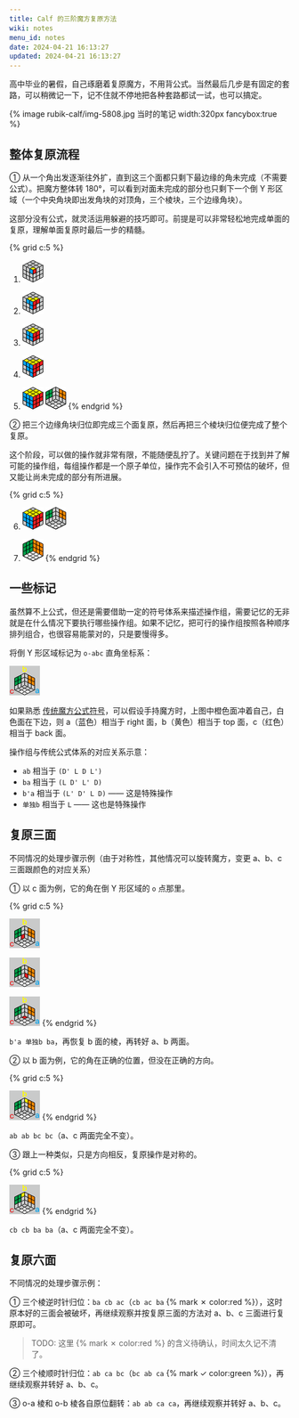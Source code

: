 ```yaml
---
title: Calf 的三阶魔方复原方法
wiki: notes
menu_id: notes
date: 2024-04-21 16:13:27
updated: 2024-04-21 16:13:27
---
```

高中毕业的暑假，自己琢磨着复原魔方，不用背公式。当然最后几步是有固定的套路，可以稍微记一下，记不住就不停地把各种套路都试一试，也可以搞定。

{% image rubik-calf/img-5808.jpg 当时的笔记 width:320px fancybox:true %}

## 整体复原流程

① 从一个角出发逐渐往外扩，直到这三个面都只剩下最边缘的角未完成（不需要公式）。把魔方整体转 180°，可以看到对面未完成的部分也只剩下一个倒 Y 形区域（一个中央角块即出发角块的对顶角，三个棱块，三个边缘角块）。

这部分没有公式，就灵活运用躲避的技巧即可。前提是可以非常轻松地完成单面的复原，理解单面复原时最后一步的精髓。

{% grid c:5 %}
<!-- cell -->
1. ![0-1](../notes/rubik-calf/0-1.png)
<!-- cell -->
2. ![0-2](../notes/rubik-calf/0-2.png)
<!-- cell -->
3. ![0-3](../notes/rubik-calf/0-3.png)
<!-- cell -->
4. ![0-4](../notes/rubik-calf/0-4.png)
<!-- cell -->
5. ![0-5a](../notes/rubik-calf/0-5a.png) ![0-5b](../notes/rubik-calf/0-5b.png)
{% endgrid %}

② 把三个边缘角块归位即完成三个面复原，然后再把三个棱块归位便完成了整个复原。

这个阶段，可以做的操作就非常有限，不能随便乱拧了。关键问题在于找到并了解可能的操作组，每组操作都是一个原子单位，操作完不会引入不可预估的破坏，但又能让尚未完成的部分有所进展。

{% grid c:5 %}
<!-- cell -->
6. ![0-6a](../notes/rubik-calf/0-5a.png) ![0-6b](../notes/rubik-calf/0-5b.png)
<!-- cell -->
7. ![0-7](../notes/rubik-calf/0-7.png)
{% endgrid %}

## 一些标记

虽然算不上公式，但还是需要借助一定的符号体系来描述操作组，需要记忆的无非就是在什么情况下要执行哪些操作组。如果不记忆，把可行的操作组按照各种顺序排列组合，也很容易能蒙对的，只是要慢得多。

将倒 Y 形区域标记为 `o-abc` 直角坐标系：

![axis](../notes/rubik-calf/axis.png)

如果熟悉 [传统魔方公式符号](http://www.mf100.org/base/about.php)，可以假设手持魔方时，上图中橙色面冲着自己，白色面在下边，则 a（蓝色）相当于 right 面，b（黄色）相当于 top 面，c（红色）相当于 back 面。

操作组与传统公式体系的对应关系示意：

- `ab` 相当于 `(D' L D L')`
- `ba` 相当于 `(L D' L' D)`
- `b'a` 相当于 `(L' D' L D)` —— 这是特殊操作
- `单独b` 相当于 `L` —— 这也是特殊操作

## 复原三面

不同情况的处理步骤示例（由于对称性，其他情况可以旋转魔方，变更 a、b、c 三面跟颜色的对应关系）

① 以 c 面为例，它的角在倒 Y 形区域的 `o` 点那里。

{% grid c:5 %}
<!-- cell -->
![2-1](../notes/rubik-calf/2-1.png)
<!-- cell -->
![2-2](../notes/rubik-calf/2-2.png)
<!-- cell -->
![2-3](../notes/rubik-calf/2-3.png)
{% endgrid %}

`b'a 单独b ba`，再恢复 b 面的棱，再转好 a、b 两面。

② 以 b 面为例，它的角在正确的位置，但没在正确的方向。

{% grid c:5 %}
<!-- cell -->
![3-1](../notes/rubik-calf/3-1.png)
{% endgrid %}

`ab ab bc bc`（a、c 两面完全不变）。

③ 跟上一种类似，只是方向相反，复原操作是对称的。

{% grid c:5 %}
<!-- cell -->
![3-2](../notes/rubik-calf/3-2.png)
{% endgrid %}

`cb cb ba ba`（a、c 两面完全不变）。

## 复原六面

不同情况的处理步骤示例：

① 三个棱逆时针归位：`ba cb ac`（`cb ac ba` {% mark ✗ color:red %}），这时原本好的三面会被破坏，再继续观察并按复原三面的方法对 a、b、c 三面进行复原即可。

> TODO: 这里 {% mark ✗ color:red %} 的含义待确认，时间太久记不清了。

② 三个棱顺时针归位：`ab ca bc`（`bc ab ca` {% mark ✓ color:green %}），再继续观察并转好 a、b、c。

③ o-a 棱和 o-b 棱各自原位翻转：`ab ab ca ca`，再继续观察并转好 a、b、c。
